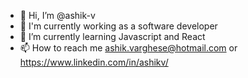 - 👋 Hi, I’m @ashik-v
- 💼 I'm currently working as a software developer
- 🌱 I’m currently learning Javascript and React
- 📫 How to reach me ashik.varghese@hotmail.com or https://www.linkedin.com/in/ashikv/

<!---
ashik-v/ashik-v is a ✨ special ✨ repository because its `README.md` (this file) appears on your GitHub profile.
You can click the Preview link to take a look at your changes.
--->
